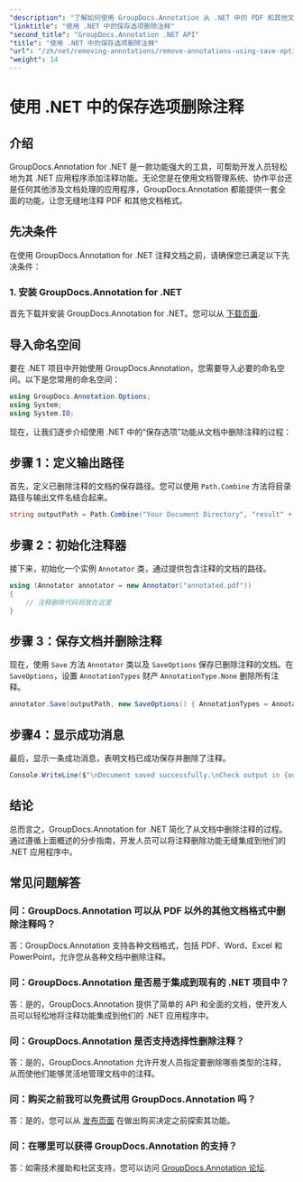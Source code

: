 ```yaml
---
"description": "了解如何使用 GroupDocs.Annotation 从 .NET 中的 PDF 和其他文档中删除注释。包含代码示例的分步指南。"
"linktitle": "使用 .NET 中的保存选项删除注释"
"second_title": "GroupDocs.Annotation .NET API"
"title": "使用 .NET 中的保存选项删除注释"
"url": "/zh/net/removing-annotations/remove-annotations-using-save-options/"
"weight": 14
---
```


# 使用 .NET 中的保存选项删除注释

## 介绍

GroupDocs.Annotation for .NET 是一款功能强大的工具，可帮助开发人员轻松地为其 .NET 应用程序添加注释功能。无论您是在使用文档管理系统、协作平台还是任何其他涉及文档处理的应用程序，GroupDocs.Annotation 都能提供一套全面的功能，让您无缝地注释 PDF 和其他文档格式。

## 先决条件

在使用 GroupDocs.Annotation for .NET 注释文档之前，请确保您已满足以下先决条件：

### 1. 安装 GroupDocs.Annotation for .NET

首先下载并安装 GroupDocs.Annotation for .NET。您可以从 [下载页面](https://releases。groupdocs.com/annotation/net/).

## 导入命名空间

要在 .NET 项目中开始使用 GroupDocs.Annotation，您需要导入必要的命名空间。以下是您常用的命名空间：

```csharp
using GroupDocs.Annotation.Options;
using System;
using System.IO;
```


现在，让我们逐步介绍使用 .NET 中的“保存选项”功能从文档中删除注释的过程：

## 步骤 1：定义输出路径

首先，定义已删除注释的文档的保存路径。您可以使用 `Path.Combine` 方法将目录路径与输出文件名结合起来。

```csharp
string outputPath = Path.Combine("Your Document Directory", "result" + Path.GetExtension("input.pdf"));
```

## 步骤 2：初始化注释器

接下来，初始化一个实例 `Annotator` 类，通过提供包含注释的文档的路径。

```csharp
using (Annotator annotator = new Annotator("annotated.pdf"))
{
    // 注释删除代码将放在这里
}
```

## 步骤 3：保存文档并删除注释

现在，使用 `Save` 方法 `Annotator` 类以及 `SaveOptions` 保存已删除注释的文档。在 `SaveOptions`，设置 `AnnotationTypes` 财产 `AnnotationType.None` 删除所有注释。

```csharp
annotator.Save(outputPath, new SaveOptions() { AnnotationTypes = AnnotationType.None });
```

## 步骤4：显示成功消息

最后，显示一条成功消息，表明文档已成功保存并删除了注释。

```csharp
Console.WriteLine($"\nDocument saved successfully.\nCheck output in {outputPath}.");
```

## 结论

总而言之，GroupDocs.Annotation for .NET 简化了从文档中删除注释的过程。通过遵循上面概述的分步指南，开发人员可以将注释删除功能无缝集成到他们的 .NET 应用程序中。

## 常见问题解答

### 问：GroupDocs.Annotation 可以从 PDF 以外的其他文档格式中删除注释吗？

答：GroupDocs.Annotation 支持各种文档格式，包括 PDF、Word、Excel 和 PowerPoint，允许您从各种文档中删除注释。

### 问：GroupDocs.Annotation 是否易于集成到现有的 .NET 项目中？

答：是的，GroupDocs.Annotation 提供了简单的 API 和全面的文档，使开发人员可以轻松地将注释功能集成到他们的 .NET 应用程序中。

### 问：GroupDocs.Annotation 是否支持选择性删除注释？

答：是的，GroupDocs.Annotation 允许开发人员指定要删除哪些类型的注释，从而使他们能够灵活地管理文档中的注释。

### 问：购买之前我可以免费试用 GroupDocs.Annotation 吗？

答：是的，您可以从 [发布页面](https://releases.groupdocs.com/) 在做出购买决定之前探索其功能。

### 问：在哪里可以获得 GroupDocs.Annotation 的支持？

答：如需技术援助和社区支持，您可以访问 [GroupDocs.Annotation 论坛](https://forum。groupdocs.com/c/annotation/10).